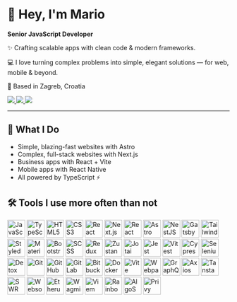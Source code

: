 # 👋 Hey, I'm Mario

 **Senior JavaScript Developer** 

✨ Crafting scalable apps with clean code & modern frameworks.  

💻 I love turning complex problems into simple, elegant solutions — for web, mobile & beyond.  

📍 Based in Zagreb, Croatia

<a href="https://linkedin.com/in/mario-nikolaus" target="_blank">
  <img src="https://img.shields.io/badge/LinkedIn-0A66C2?style=for-the-badge&logo=linkedin&logoColor=white" />
</a>
<a href="https://mnikolaus.me" target="_blank">
  <img src="https://img.shields.io/badge/Portfolio-0f0f00?style=for-the-badge&logo=vercel&logoColor=white" />
</a>
<a href="https://mnikolaus.medium.com" target="_blank">
  <img src="https://img.shields.io/badge/Medium-000000?style=for-the-badge&logo=medium&logoColor=white" />
</a>

---

## 🚀 What I Do  

- Simple, blazing-fast websites with Astro
- Complex, full-stack websites with Next.js
- Business apps with React + Vite
- Mobile apps with React Native
- All powered by TypeScript ⚡

## 🛠️ Tools I use more often than not
<div>
  <img src="https://skillicons.dev/icons?i=js" height="40" title="JavaScript" />
  <img src="https://skillicons.dev/icons?i=ts" height="40" title="TypeScript" /> 
  <img src="https://skillicons.dev/icons?i=html" height="40" title="HTML5" />
  <img src="https://skillicons.dev/icons?i=css" height="40" title="CSS3" />
  <img src="https://skillicons.dev/icons?i=react" height="40" title="React" />
  <img src="https://skillicons.dev/icons?i=nextjs" height="40" title="Next.js" />
  <img src="https://skillicons.dev/icons?i=react" height="40" title="React Native" />
  <img src="https://skillicons.dev/icons?i=astro" height="40" title="Astro" />
  <img src="https://skillicons.dev/icons?i=nestjs" height="40" title="NestJS" />
  <img src="https://skillicons.dev/icons?i=gatsby" height="40" title="Gatsby" />
  <img src="https://skillicons.dev/icons?i=tailwind" height="40" title="Tailwind CSS" /> 
  <img src="https://skillicons.dev/icons?i=styledcomponents" height="40" title="Styled Components" />
  <img src="https://skillicons.dev/icons?i=materialui" height="40" title="Material UI" />
  <img src="https://skillicons.dev/icons?i=bootstrap" height="40" title="Bootstrap" /> 
  <img src="https://skillicons.dev/icons?i=sass" height="40" title="SCSS" />
  <img src="https://skillicons.dev/icons?i=redux" height="40" title="Redux" />
  <img src="https://user-images.githubusercontent.com/958486/218346783-72be5ae3-b953-4dd7-b239-788a882fdad6.svg" height="40" title="Zustand" />
  <img width="40" height="40" alt="Jotai" title="Jotai" src="https://github.com/user-attachments/assets/0f67ff97-0a27-4f76-9561-eda57a598cd5" />
  <!-- Testing -->
  <img src="https://skillicons.dev/icons?i=jest" height="40" title="Jest" />
  <img src="https://skillicons.dev/icons?i=vitest" height="40" title="Vitest" /> 
  <img src="https://skillicons.dev/icons?i=cypress" height="40" title="Cypress" /> 
  <img src="https://skillicons.dev/icons?i=selenium" height="40" title="Selenium" /> 
  <img src="https://wix.github.io/Detox/img/logo.png" height="40" title="Detox" /> 
  <!-- CI -->
  <img src="https://skillicons.dev/icons?i=git" height="40" title="Git" />
  <img src="https://skillicons.dev/icons?i=github" height="40" title="GitHub" />
  <img src="https://skillicons.dev/icons?i=gitlab" height="40" title="GitLab" />
  <img src="https://skillicons.dev/icons?i=bitbucket" height="40" title="Bitbucket" />
  <img src="https://skillicons.dev/icons?i=docker" height="40" title="Docker" />
  <img src="https://skillicons.dev/icons?i=vite" height="40" title="Vite" />
  <img src="https://skillicons.dev/icons?i=webpack" height="40" title="Webpack" /> 

  <img src="https://skillicons.dev/icons?i=graphql" height="40" title="GraphQL" /> 
  <img src="https://icon.icepanel.io/Technology/svg/Azios.svg" height="40" title="Axios" /> 
  <img height="40" alt="Tanstack Query" title="Tanstack Query" src="https://github.com/user-attachments/assets/b5a41ae6-e5e6-4cda-8abc-68d14d4265bc" />
  <img height="40" alt="SWR" title="SWR" src="https://github.com/user-attachments/assets/f0b0cbad-588f-4966-b3f6-1c65e410c089" />
  <img height="40" alt="Websockets" title="Websockets" src="https://github.com/user-attachments/assets/946d7014-6eea-4727-aa49-9e34381a32d2" />

  <img height="40" alt="Etheruem" title="Etheruem" src="https://github.com/user-attachments/assets/57e183a6-9dd1-49e1-ade6-5e389105d267" />
  <img src="https://docs.wagmi.com/wagmi/~gitbook/image?url=https%3A%2F%2F587341777-files.gitbook.io%2F%7E%2Ffiles%2Fv0%2Fb%2Fgitbook-x-prod.appspot.com%2Fo%2Fspaces%252FB2LIlYKuWe8T1B5r4daq%252Fuploads%252FqefafpBtqh2JNmseIfsT%252FFavicon.png%3Falt%3Dmedia%26token%3Dabf4ce78-5d28-429b-bd3c-0dc9539360bb&width=768&dpr=2&quality=100&sign=76c3dc74&sv=2" height="40" title="Wagmi" />
  <img height="40" alt="Viem" title="Viem" src="https://github.com/user-attachments/assets/a234f5eb-88d3-4607-9460-7d704acb9c9b" />
  <img src="https://rainbowkit.com/_next/image?url=%2Frainbow-logo.png&w=128&q=75" height="40" title="RainbowKit" />
  <img src="https://encrypted-tbn0.gstatic.com/images?q=tbn:ANd9GcT2h42DVYnKQXPGZ7kGo60Vjam7NjzAhKNehQ&s" height="40" title="AlgoSDK" />
  <img src="https://pbs.twimg.com/profile_images/1902346061005676544/e6WybE_v_400x400.jpg" height="40" title="Privy" />
</div>

